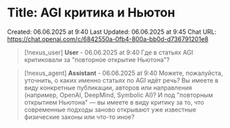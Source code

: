 # Title: AGI критика и Ньютон

Created: 06.06.2025 at 9:40
Last Updated: 06.06.2025 at 9:45
Chat URL: https://chat.openai.com/c/6842550a-0fb4-800a-bb0d-d736791201e8


>[!nexus_user] **User** - 06.06.2025 at 9:40
> Где в статьях AGI критиковали за "повторное открытие Ньютона"?
<!-- UID: 2ddf45a5-b2c9-4ed3-b43f-7d863f9b9341 -->




>[!nexus_agent] **Assistant** - 06.06.2025 at 9:40
> Можете, пожалуйста, уточнить, о каких именно статьях по AGI идёт речь? Вы имеете в виду конкретные публикации, авторов или направления (например, OpenAI, DeepMind, Symbolic AI)? И под "повторным открытием Ньютона" — вы имеете в виду критику за то, что современные подходы заново открывают уже известные физические законы или что-то иное?
<!-- UID: 274bfedd-757d-47b6-b846-8b79f7790b60 -->